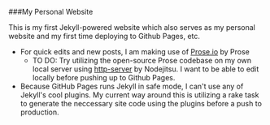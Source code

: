 ###My Personal Website

This is my first Jekyll-powered website which also serves as my personal website and my first time deploying to Github Pages, etc.


* For quick edits and new posts, I am making use of [Prose.io](https://github.com/prose/prose) by Prose
  * TO DO: Try utilizing the open-source Prose codebase on my own local server using [http-server](https://github.com/nodeapps/http-server) by Nodejitsu. I want to be able to edit locally before pushing up to Github Pages.
* Because GitHub Pages runs Jekyll in safe mode, I can't use any of Jekyll's cool plugins. My current way around this is utilizing a rake task to generate the neccessary site code using the plugins before a push to production.
